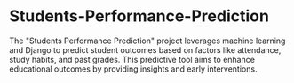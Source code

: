 # Students-Performance-Prediction
The "Students Performance Prediction" project leverages machine learning and Django to predict student outcomes based on factors like attendance, study habits, and past grades. This predictive tool aims to enhance educational outcomes by providing insights and early interventions.
